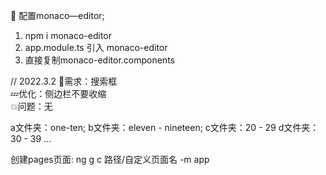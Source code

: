 
🍉 配置monaco—editor;

  1. npm i monaco-editor 
  2. app.module.ts 引入 monaco-editor 
  3. 直接复制monaco-editor.components 
  

// 2022.3.2 
  💬需求：搜索框    
  💤优化：侧边栏不要收缩     
  💥问题：无 


a文件夹：one-ten;
b文件夹：eleven - nineteen;
c文件夹：20 - 29 
d文件夹：30 - 39 
...


创建pages页面:
  ng g c 路径/自定义页面名 -m app
